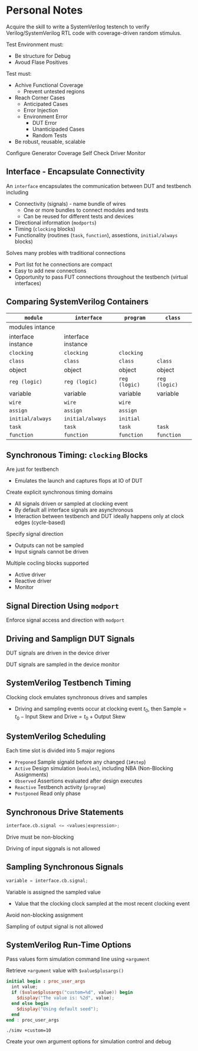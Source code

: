 # Personal Notes

Acquire the skill to write a SystemVerilog testench to verify Verilog/SystemVerilog RTL code with coverage-driven random stimulus.

Test Environment must:

- Be structure for Debug
- Avoud Flase Positives

Test must:

- Achive Functional Coverage
  - Prevent untested regions
- Reach Corner Cases
  - Anticipated Cases
  - Error Injection
  - Environment Error
    - DUT Error
    - Unanticipaded Cases
    - Random Tests
- Be robust, reusable, scalable

Configure
Generator
Coverage
Self Check
Driver
Monitor

## Interface - Encapsulate Connectivity

An `interface` encapsulates the communication between DUT and testbench including

- Connectivity (signals) - name bundle of wires
  - One or more bundles to connect modules and tests
  - Can be reused for different tests and devices
- Directional information (`modports`)
- Timing (`clocking` blocks)
- Functionality (routines (`task`, `function`), assestions, `initial/always` blocks)

Solves many probles with traditional connections

- Port list fot he connections are compact
- Easy to add new connections
- Opportunity to pass FUT connections throughout the testbench (virtual interfaces)

## Comparing SystemVerilog Containers

| `module`           | `interface`        | `program`     | `class`       |
| ------------------ | ------------------ | ------------- | ------------- |
| modules intance    |                    |               |               |
| interface instance | interface instance |               |               |
| `clocking`         | `clocking`         | `clocking`    |               |
| `class`            | `class`            | `class`       | `class`       |
| object             | object             | object        | object        |
| `reg (logic)`      | `reg (logic)`      | `reg (logic)` | `reg (logic)` |
| variable           | variable           | variable      | variable      |
| `wire`             | `wire`             | `wire`        |               |
| `assign`           | `assign`           | `assign`      |               |
| `initial/always`   | `initial/always`   | `initial`     |               |
| `task`             | `task`             | `task`        | `task`        |
| `function`         | `function`         | `function`    | `function`    |

## Synchronous Timing: `clocking` Blocks

Are just for testbench

- Emulates the launch and captures flops at IO of DUT

Create explicit synchronous timing domains

- All signals driven or sampled at clocking event
- By default all interface signals are asynchronous
- Interaction between testbench and DUT ideally happens only at clock edges (cycle-based)

Specify signal direction

- Outputs can not be sampled
- Input signals cannot be driven

Multiple cocling blocks supported

- Active driver
- Reactive driver
- Monitor

## Signal Direction Using `modport`

Enforce signal access and direction with `modport`

## Driving and Samplign DUT Signals

DUT signals are driven in the device driver

DUT signals are sampled in the device monitor

## SystemVerilog Testbench Timing

Clocking clock emulates synchronous drives and samples

- Driving and sampling events occur at clocking event $t_{0}$, then $\text{Sample} = t_{0} - \text{Input Skew}$ and $\text{Drive} = t_{0} + \text{Output Skew}$

## SystemVerilog Scheduling

Each time slot is divided into 5 major regions

- `Preponed` Sample signald before any changed (`1#step`)
- `Active`   Design simulation (`modules`), including NBA (Non-Blocking Assignments)
- `Observed` Assertions evaluated after design executes
- `Reactive` Testbench activity (`program`)
- `Postponed` Read only phase

## Synchronous Drive Statements

```verilog
interface.cb.signal <= <values|expression>;
```

Drive must be non-blocking

Driving of input siggnals is not allowed

## Sampling Synchronous Signals

```verilog
variable = interface.cb.signal;
```

Variable is assigned the sampled value

- Value that the clocking clock sampled at the most recent clocking event

Avoid non-blocking assignment

Sampling of output signal is not allowed

## SystemVerilog Run-Time Options

Pass values form simulation command line using `+argument`

Retrieve `+argument` value with `$value$plusargs()`

```verilog
initial begin : proc_user_args
  int value;
  if ($value$plusargs("custom=%d", value)) begin
    $display("The value is: %2d", value);
  end else begin
    $display("Using default seed");
  end
end : proc_user_args
```

```plain
./simv +custom=10
```

Create your own argument options for simulation control and debug